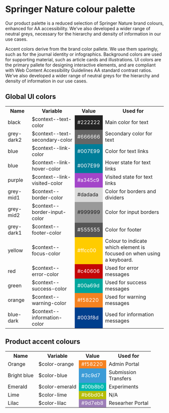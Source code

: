 # Springer Nature colour palette

Our product palette is a reduced selection of Springer Nature brand colours, enhanced for AA accessibility. We’ve also developed a wider range of neutral greys, necessary for the hierarchy and density of information in our use cases. 

Accent colors derive from the brand color pallete. We use them sparingly, such as for the journal identity or infographics.
Background colors are used for supporting material, such as article cards and illustrations.
UI colors are the primary pallete for designing interactive elements, and are compliant with Web Content Accessibility Guidelines AA standard contrast ratios. We’ve also developed a wider range of neutral greys for the hierarchy and density of information in our use cases.

## Global UI colors

<table>
	<tr>
		<th>
			Name 
		</th>
		<th>
			Variable 
		</th>	
		<th>
			Value 
		</th>
		<th>
			Used for 
		</th>
	</tr>
	<tr>
		<td>
			black  
		</td>
		<td>
			$context--text-color 
		</td>
		<td style="background-color: #222222; color: #ffffff">
			#222222
		</td>
		<td>
			Main color for text
		</td>
	</tr>	
	<tr>
		<td>
			grey-dark2  
		</td>
		<td>
			$context--text-secondary-color  
		</td>
		<td style="background-color: #666666; color: #ffffff">
			#666666
		</td>
		<td>
			Secondary color for text
		</td>
	</tr>	
	<tr>
		<td>
			blue  
		</td>
		<td>
			$context--link-color 
		</td>
		<td style="background-color: #007E99; color: #ffffff">
			#007E99
		</td>
		<td>
			Color for text links
		</td>
	</tr>		
	<tr>
		<td>
			blue  
		</td>
		<td>
			$context--link-hover-color 
		</td>
		<td style="background-color: #007E99; color: #ffffff">
			#007E99
		</td>
		<td>
			Hover state for text links
		</td>
	</tr>
	<tr>		
		<td>
			purple  
		</td>
		<td>
			$context--link-visited-color 
		</td>
		<td style="background-color: #a345c9; color: #ffffff">
			#a345c9
		</td>
		<td>
			Visited state for text links
		</td>
	</tr>
	<tr>		
		<td>
			grey-mid1  
		</td>
		<td>
			$context--border-color
		</td>
		<td style="background-color: #dadada">
			#dadada
		</td>
		<td>
			Color for borders and dividers
		</td>
	</tr>
	<tr>		
		<td>
			grey-mid2  
		</td>
		<td>
			$context--border-input-color
		</td>
		<td style="background-color: #999999">
			#999999
		</td>
		<td>
			Color for input borders
		</td>
	</tr>
	<tr>		
		<td>
			grey-dark1  
		</td>
		<td>
			$context--footer-color
		</td>
		<td style="background-color: #555555; color: #ffffff">
			#555555
		</td>
		<td>
			Color for footer
		</td>
	</tr>
	<tr>		
		<td>
			yellow  
		</td>
		<td>
			$context--focus-color
		</td>
		<td style="background-color: #ffcc00; color: #ffffff">
			#ffcc00
		</td>
		<td>
			Colour to indicate which element is focused on when using a keyboard.
		</td>
	</tr>
	<tr>		
		<td>
			red  
		</td>
		<td>
			$context--error-color
		</td>
		<td style="background-color: #c40606; color: #ffffff">
			#c40606
		</td>
		<td>
			Used for error messages
		</td>
	</tr>	
	<tr>	
		<td>
			green  
		</td>
		<td>
			$context--success-color
		</td>
		<td style="background-color: #00a69d; color: #ffffff">
			#00a69d
		</td>
		<td>
			Used for success messages
		</td>
	</tr>
		<tr>	
		<td>
			orange  
		</td>
		<td>
			$context--warning-color
		</td>
		<td style="background-color: #f58220; color: #ffffff">
			#f58220
		</td>
		<td>
			Used for warning messages
		</td>
	</tr>
	</tr>
		<tr>	
		<td>
			blue-dark  
		</td>
		<td>
			$context--information-color
		</td>
		<td style="background-color: #003f8d; color: #ffffff">
			#003f8d
		</td>
		<td>
			Used for information messages
		</td>
	</tr>
</table>	



## Product accent colours


<table>
	<tr>
		<th>
			Name
		</th>
		<th>
			Variable
		</th>	
		<th>
			Value
		</th>
		<th>
			Used for
		</th>
	</tr>
	<tr>
		<td>
			Orange 
		</td>
		<td>
			$color-orange
		</td>
		<td style="background-color: #F58220; color: #ffffff">
			#f58220
		</td>
		<td>
			Admin Portal
		</td>
	</tr>	
	<tr>
		<td>
			Bright blue
		</td>
		<td>
			$color-blue
		</td>
		<td style="background-color: #3C9CD7; color: #ffffff">
			#3c9d7
		</td>
		<td>
			Submission
			<br/>
			Transfers
		</td>
	</tr>	
	<tr>
		<td>
			Emerald
		</td>
		<td>
			$color-emerald
		</td>
		<td style="background-color: #00B8B0; color: #ffffff">
			#00b8b0
		</td>
		<td>
			Experiments
		</td>
	</tr>	
	<tr>
		<td>
			Lime
		</td>
		<td>
			$color-lime
		</td>
		<td style="background-color: #B6BD04; color: #ffffff">
			#b6bd04
		</td>
		<td>
			N/A
		</td>
	</tr>	
	<tr>
		<td>
			Lilac
		</td>
		<td>
			$color-lilac
		</td>
		<td style="background-color: #9D7EB8; color: #ffffff">
			#9d7eb8
		</td>
		<td>
			Researher Portal
		</td>
	</tr>		
</table>	
